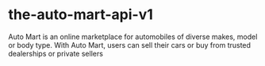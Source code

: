 # the-auto-mart-api-v1


Auto Mart is an online marketplace for automobiles of diverse makes, model or body type. With Auto Mart, users can sell their cars or buy from trusted dealerships or private sellers
